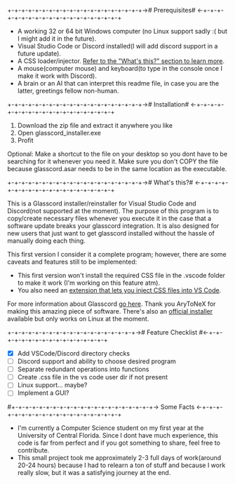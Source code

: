 +-+-+-+-+-+-+-+-+-+-+-+-+-+-+-+-+-+-+-+-># Prerequisites# <-+-+-+-+-+-+-+-+-+-+-+-+-+-+-+-+-+-+-+-+

- A working 32 or 64 bit Windows computer (no Linux support sadly :( but I might add it in the future).
- Visual Studio Code or Discord installed(I will add discord support in a future update).
- A CSS loader/injector. [Refer to the "What's this?" section to learn more](#VSCodeExtension).
- A mouse(computer mouse) and keyboard(to type in the console once I make it work with Discord).
- A brain or an AI that can interpret this readme file, in case you are the latter, greetings fellow
  non-human.

+-+-+-+-+-+-+-+-+-+-+-+-+-+-+-+-+-+-+-+-># Installation# <-+-+-+-+-+-+-+-+-+-+-+-+-+-+-+-+-+-+-+-+

1. Download the zip file and extract it anywhere you like
2. Open glasscord_installer.exe
3. Profit

Optional: Make a shortcut to the file on your desktop so you dont have to be searching for it whenever
you need it. Make sure you don't COPY the file because glasscord.asar needs to be in the same location
as the executable.

+-+-+-+-+-+-+-+-+-+-+-+-+-+-+-+-+-+-+-+-># What's this?# <-+-+-+-+-+-+-+-+-+-+-+-+-+-+-+-+-+-+-+-+

This is a Glasscord installer/reinstaller for Visual Studio Code and Discord(not supported at the moment).
The purpose of this program is to copy/create necessary files whenever you execute it in the case that a
software update breaks your glasscord integration. It is also designed for new users that just want to get
glasscord installed without the hassle of manually doing each thing.

This first version I consider it a complete program; however, there are some caveats and features still to
be implemented:

* This first version won't install the required CSS file in the .vscode folder to make it work (I'm working
  on this feature atm).
* You also need an [extension that lets you inject CSS files into VS Code](https://marketplace.visualstudio.com/items?itemName=be5invis.vscode-custom-css).

For more information about Glasscord [go here](https://github.com/AryToNeX/Glasscord). Thank you AryToNeX for making this amazing piece of software.
There's also an [official installer](https://github.com/AryToNeX/Glasscordify) available but only works on Linux at the moment.

+-+-+-+-+-+-+-+-+-+-+-+-+-+-+-+-+-+-+-># Feature Checklist #<-+-+-+-+-+-+-+-+-+-+-+-+-+-+-+-+-+
- [X] Add VSCode/Discord directory checks
- [ ] Discord support and ability to choose desired program
- [ ] Separate redundant operations into functions
- [ ] Create .css file in the vs code user dir if not present
- [ ] Linux support... maybe?
- [ ] Implement a GUI?

#+-+-+-+-+-+-+-+-+-+-+-+-+-+-+-+-+-+-+-+-+-> Some Facts <-+-+-+-+-+-+-+-+-+-+-+-+-+-+-+-+-+-+-+-+

- I'm currently a Computer Science student on my first year at the University of Central Florida. 
  Since I dont have much experience, this code is far from perfect and if you got something to 
  share, feel free to contribute.
- This small project took me approximately 2-3 full days of work(around 20-24 hours) because I 
  had to relearn a ton of stuff and because I work really slow, but it was a satisfying journey 
  at the end.
